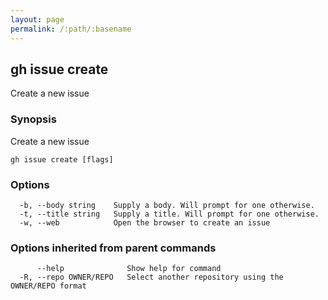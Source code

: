 ```yaml
---
layout: page
permalink: /:path/:basename
---
```


## gh issue create

Create a new issue

### Synopsis

Create a new issue

```
gh issue create [flags]
```

### Options

```
  -b, --body string    Supply a body. Will prompt for one otherwise.
  -t, --title string   Supply a title. Will prompt for one otherwise.
  -w, --web            Open the browser to create an issue
```

### Options inherited from parent commands

```
      --help              Show help for command
  -R, --repo OWNER/REPO   Select another repository using the OWNER/REPO format
```

